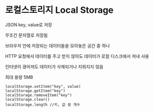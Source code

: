 # 로컬스토리지 Local Storage

JSON key, value로 저장

무조건 문자열로 저장됨

브라우저 안에 저장되는 데이터들을 모아놓은 공간 중 하나

HTTP 요청에서 데이터를 주고 받지 않아도 데이터가 로컬 디스크에서 꺼내 사용

인터넷이 끊어져도 데이터가 삭제되거나 지워지지 않음

최대 용량 5MB



```
localStorage.setItem("key", value)
localStorage.getItem("key")
localStorage.removeItem("key")
localStorage.clear()
localStorage.length //키, 값 쌍 개수
```

